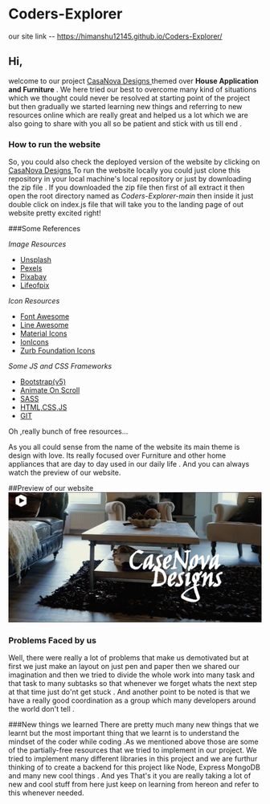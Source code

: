# Coders-Explorer

our site link -- https://himanshu12145.github.io/Coders-Explorer/

## Hi, 
   welcome to our project [CasaNova Designs ](https://himanshu12145.github.io/Coders-Explorer/) themed over **House Application and Furniture** . 
We here tried our best to overcome many kind of situations which we thought could never be resolved at starting point of the project but then gradually we started learning new things and referring to new resources online which are really great and helped us a lot which we are also going to share with you all so be patient and stick with us till end .


### How to run the website
  So, you could also check the deployed version of the website by clicking on [CasaNova Designs ](https://himanshu12145.github.io/Coders-Explorer/)
  To run the website locally you could just clone this repository in your local machine's local repository or just by downloading the zip file . If you downloaded the zip file then first of all extract it then open the root directory named as *Coders-Explorer-main* then inside it just double click on index.js file that will take you to the landing page of out website pretty excited right!
 
 ###Some References 


*Image Resources*

- [Unsplash](https://unsplash.com/)
- [Pexels](https://www.pexels.com/)
- [Pixabay](https://pixabay.com/)
- [Lifeofpix](https://www.lifeofpix.com/)


 *Icon Resources*
 
 - [Font Awesome](https://fontawesome.com/)	
 - [Line Awesome](https://icons8.com/line-awesome)
 - [Material Icons](https://material.io/resources/icons/)	
 - [IonIcons](http://ionicons.com/)	
 - [Zurb Foundation Icons](https://zurb.com/playground/foundation-icon-fonts-3)


*Some JS and CSS Frameworks* 
- [Bootstrap(v5)](https://getbootstrap.com/docs/5.0/getting-started/introduction/)   
- [Animate On Scroll](https://michalsnik.github.io/aos/)   
- [SASS](https://sass-lang.com/)
- [HTML,CSS,JS](https://developer.mozilla.org/)
- [GIT](https://git-scm.com/)

Oh ,really bunch of free resources...

As you all could sense from the name of the website its main theme is design with love. Its really focused over Furniture and other home appliances that are day to day used in our daily life . And you can always watch the preview of our website.

##Preview of our website
![](README/SS1.png)
### Problems Faced by us
Well, there were really a lot of problems that make us demotivated but at first we just make an layout on just pen and paper then we shared our imagination and then we tried to divide the whole work into many task and that task to many subtasks so that whenever we forget whats the next step at that time just do'nt get stuck . And another point to be noted is that we have a really good coordination as a group which many developers around the world don't tell .

###New things we learned 
There are pretty much many new things that we learnt but the most important thing that we learnt is to understand the mindset of the coder while coding .As we mentioned above those are some of the partially-free resources that we tried to implement in our project. We tried to implement many different libraries in this project and we are furthur thinking of to create a backend for this project like Node, Express MongoDB and many new cool things . And yes That's it you are really taking a lot of new and cool stuff from here just keep on learning from hereon and refer to this whenever needed.   


